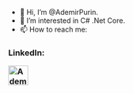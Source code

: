 - 👋 Hi, I’m @AdemirPurin.
- 👀 I’m interested in C# .Net Core.
- 📫 How to reach me: 
<h3>LinkedIn:
<p align="left">
<a href="https://www.linkedin.com/in/ademir-purin/" target="blank"><img align="center" src="https://cdn.jsdelivr.net/gh/devicons/devicon/icons/linkedin/linkedin-original.svg" alt="AdemirIn" height="40" width="40" /></a>
</p>
</h3>
